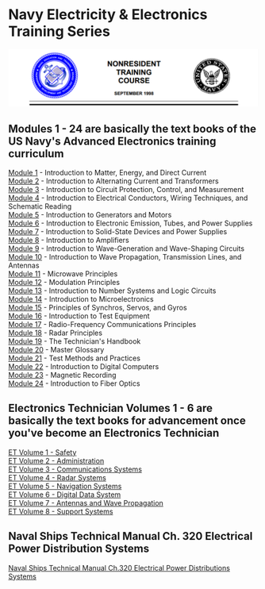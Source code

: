 # Navy Electricity & Electronics Training Series

![NEETS](https://github.com/thinkitdata/neets/blob/master/neets.png)
## Modules 1 - 24 are basically the text books of the US Navy's Advanced Electronics training curriculum
<a href="Mod01 - Matter Energy and DC.pdf">Module 1</a> - Introduction to Matter, Energy, and Direct Current
<br><a href="Mod02 - AC and Transformers.pdf">Module 2</a> -&nbsp;Introduction to Alternating Current and Transformers<br /> 
<a href="Mod03 - Circuit Protection Control and Measurement.pdf">Module 3</a> - Introduction to Circuit Protection, Control, and Measurement<br /> 
<a href="Mod04 - Conductors Wiring and Schematic Reading.pdf">Module 4</a> - Introduction to Electrical Conductors, Wiring Techniques, and Schematic Reading<br /> 
<a href="Mod05 - Generators and Motors.pdf">Module 5</a> - Introduction to Generators and Motors<br /> 
<a href="Mod06 - Electronic Emission Tubes and Power Supplies.pdf">Module 6</a> - Introduction to Electronic Emission, Tubes, and Power Supplies<br /> 
<a href="Mod07 - Solid-State Devices and Power Supplies.pdf">Module 7</a> - Introduction to Solid-State Devices and Power Supplies<br /> <a href="Mod08 - Amplifiers.pdf">Module 8</a> - Introduction to Amplifiers<br /> 
<a href="Mod09 - Wave-Generation and Wave-Shapping Circuits.pdf">Module 9</a> - Introduction to Wave-Generation and Wave-Shaping Circuits<br /> 
<a href="Mod10 - Wave Propagation Transmission Lines and Antennas.pdf">Module 10</a> - Introduction to Wave Propagation, Transmission Lines, and Antennas<br /> 
<a href="Mod11 - Microwave Principles.pdf">Module 11</a> - Microwave Principles<br /> 
<a href="Mod12 - Modulation Principles.pdf">Module 12</a> - Modulation Principles<br /> 
<a href="Mod13 - Number Systems and Logic Circuits.pdf">Module 13</a> - Introduction to Number Systems and Logic Circuits<br /> 
<a href="Mod14 - Microelectronics.pdf">Module 14</a> -&nbsp;Introduction to Microelectronics<br /> 
<a href="Mod15 - Principles of Synchros Servos and Gyros.pdf">Module 15</a> - Principles of Synchros, Servos, and Gyros<br /> 
<a href="Mod16 - Test Equipment.pdf">Module 16</a> - Introduction to Test Equipment<br /> 
<a href="Mod17 - Radio Frequency Communications Principles.pdf">Module 17</a> - Radio-Frequency Communications Principles<br /> 
<a href="Mod18 - Radar Principles.pdf">Module 18</a> - Radar Principles<br /> 
<a href="Mod19 - The Technicians Handbook.pdf">Module 19</a> - The Technician's Handbook<br /> 
<a href="Mod20 - Master Glossary.pdf">Module 20</a> - Master Glossary<br /> 
<a href="Mod21 - Test Methods and Practices.pdf">Module 21</a> - Test Methods and Practices<br /> 
<a href="Mod22 - Digital Computers.pdf">Module 22</a> - Introduction to Digital Computers<br /> 
<a href="Mod23 - Magnetic Recording.pdf">Module 23</a> - Magnetic Recording<br /> 
<a href="Mod24 - Fiber Optics.pdf">Module 24</a> - Introduction to Fiber Optics</p>
## Electronics Technician Volumes 1 - 6 are basically the text books for advancement once you've become an Electronics Technician
<a href="/ETvols/ET Volume 1 - Safety.pdf">ET Volume 1 - Safety </a><br /> 
<a href="/ETvols/ET Volume 2 - Administration.pdf">ET Volume 2 - Administration </a><br /> 
<a href="/ETvols/ET Volume 3 - Communications Systems.pdf">ET Volume 3 - Communications Systems </a><br /> 
<a href="/ETvols/ET Volume 4 - Radar Systems.pdf">ET Volume 4 - Radar Systems </a><br /> 
<a href="/ETvols/ET Volume 5 - Navigation Systems.pdf">ET Volume 5 - Navigation Systems </a><br /> 
<a href="/ETvols/ET Volume 6 - Digital Data Systems.pdf">ET Volume 6 - Digital Data System</a><br />
<a href="/ETvols/ET Volume 7 - Antennas and Wave Propagation.pdf">ET Volume 7 - Antennas and Wave Propagation</a><br />
<a href="/ETvols/ET Volume 8 - Support Systems.pdf">ET Volume 8 - Support Systems</a><br />
## Naval Ships Technical Manual Ch. 320 Electrical Power Distribution Systems
<a href="/ETvols/NSTM ch320 Electric Power Distribution Systems.pdf">Naval Ships Technical Manual Ch.320 Electrical Power Distributions Systems</a>
